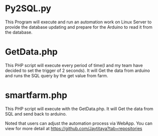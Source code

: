 # Py2SQL.py

This Program will execute and run an automation work on Linux Server to provide the database updating and prepare for the Arduino to read it from the database.

# GetData.php

This PHP script will execute every period of time(I and my team have decided to set the trigger of 2 seconds). It will Get the data from arduino and runs the SQL query by the get value from farm.

# smartfarm.php

This PHP script will execute with the GetData.php. It will Get the data from SQL and send back to arduino.

Noted that users can adjust the automation process via WebApp. You can view for more detail at https://github.com/Jaytitaya?tab=repositories
